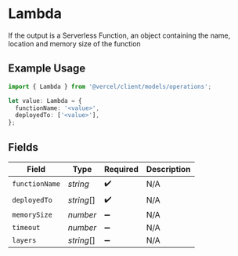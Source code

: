 # Lambda

If the output is a Serverless Function, an object containing the name, location and memory size of the function

## Example Usage

```typescript
import { Lambda } from '@vercel/client/models/operations';

let value: Lambda = {
  functionName: '<value>',
  deployedTo: ['<value>'],
};
```

## Fields

| Field          | Type       | Required           | Description |
| -------------- | ---------- | ------------------ | ----------- |
| `functionName` | _string_   | :heavy_check_mark: | N/A         |
| `deployedTo`   | _string_[] | :heavy_check_mark: | N/A         |
| `memorySize`   | _number_   | :heavy_minus_sign: | N/A         |
| `timeout`      | _number_   | :heavy_minus_sign: | N/A         |
| `layers`       | _string_[] | :heavy_minus_sign: | N/A         |
